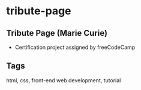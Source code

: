 # tribute-page

## Tribute Page (Marie Curie)
- Certification project assigned by freeCodeCamp

## Tags
html, css, front-end web development, tutorial

